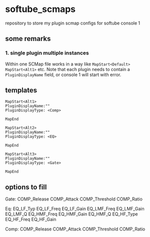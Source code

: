 # softube_scmaps

repository to store my plugin scmap configs for softube console 1

## some remarks

### 1. single plugin multiple instances

Within one SCMap file works in a way like `MapStart<Default>` `MapStart<Alt1>` etc.
Note that each plugin needs to contain a `PluginDisplayName` field, or console 1 will start with error.

## templates

``` text
MapStart<Alt1>
PluginDisplayName:""
PluginDisplayType: <Comp>

MapEnd

MapStart<Alt2>
PluginDisplayName:""
PluginDisplayType: <EQ>

MapEnd

MapStart<Alt3>
PluginDisplayName:""
PluginDisplayType: <Gate>

MapEnd
```

## options to fill

Gate:
COMP_Release
COMP_Attack
COMP_Threshold
COMP_Ratio

Eq:
EQ_LF_Typ
EQ_LF_Freq
EQ_LF_Gain
EQ_LMF_Freq
EQ_LMF_Gain
EQ_LMF_Q
EQ_HMF_Freq
EQ_HMF_Gain
EQ_HMF_Q
EQ_HF_Type
EQ_HF_Freq
EQ_HF_Gain

Comp:
COMP_Release
COMP_Attack
COMP_Threshold
COMP_Ratio
